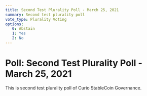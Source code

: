 ```yaml
---
title: Second Test Plurality Poll - March 25, 2021
summary: Second test plurality poll
vote_type: Plurality Voting
options:
   0: Abstain
   1: Yes
   2: No
---
```

# Poll: Second Test Plurality Poll - March 25, 2021
This is second test plurality poll of Curio StableCoin Governance.
